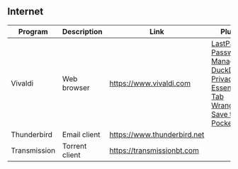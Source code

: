 ## Internet

| Program | Description | Link | Plugins | Comment |
| --- | --- | --- | --- | --- |
| Vivaldi | Web browser | https://www.vivaldi.com | [LastPass Password Manager](https://chrome.google.com/webstore/detail/lastpass-free-password-ma/hdokiejnpimakedhajhdlcegeplioahd), [DuckDuckGo Privacy Essentials](https://chrome.google.com/webstore/detail/duckduckgo-privacy-essent/bkdgflcldnnnapblkhphbgpggdiikppg), [Tab Wrangler](https://chrome.google.com/webstore/detail/tab-wrangler/egnjhciaieeiiohknchakcodbpgjnchh), [Save to Pocket](https://chrome.google.com/webstore/detail/save-to-pocket/niloccemoadcdkdjlinkgdfekeahmflj) |
| Thunderbird | Email client | https://www.thunderbird.net  |
| Transmission | Torrent client | https://transmissionbt.com |
